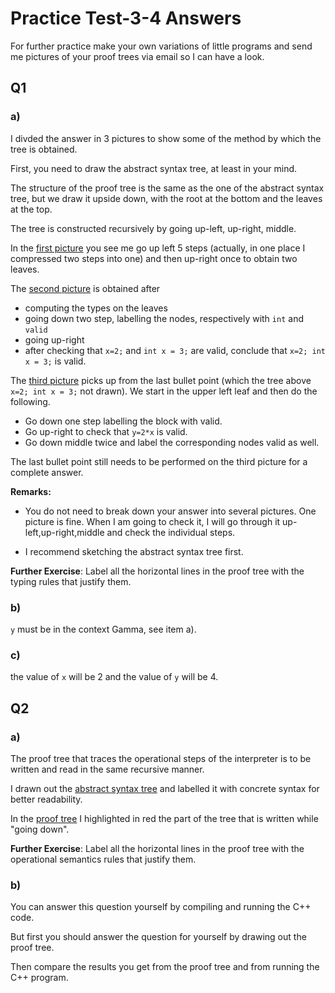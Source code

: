 # Practice Test-3-4 Answers    

For further practice make your own variations of little programs and send me pictures of your proof trees via email so I can have a look.

## Q1

### a)

I divded the answer in 3 pictures to show some of the method by which the tree is obtained.

First, you need to draw the abstract syntax tree, at least in your mind.

The structure of the proof tree is the same as the one of the abstract syntax tree, but we draw it upside down, with the root at the bottom and the leaves at the top.

The tree is constructed recursively by going up-left, up-right, middle.

In the [first picture](Test-3-4-1-1.jpg) you see me go up left 5 steps (actually, in one place I compressed two steps into one) and then up-right once to obtain two leaves. 

The [second picture](Test-3-4-1-2.jpg) is obtained after

- computing the types on the leaves
- going down two step, labelling the nodes, respectively with `int` and `valid`
- going up-right
- after checking that `x=2;` and `int x = 3;` are valid, conclude that `x=2; int x = 3;` is valid.

The [third picture](Test-3-4-1-3.jpg) picks up from the last bullet point (which the tree above `x=2; int x = 3;` not drawn). We start in the upper left leaf and then do the following.

- Go down one step labelling the block with valid.
- Go up-right to check that `y=2*x` is valid.
- Go down middle twice and label the corresponding nodes valid as well.

The last bullet point still needs to be performed on the third picture for a complete answer.

**Remarks:**

- You do not need to break down your answer into several pictures. One picture is fine. When I am going to check it, I will go through it up-left,up-right,middle and check the individual steps.

- I recommend sketching the abstract syntax tree first.

**Further Exercise**: Label all the horizontal lines in the proof tree with the typing rules that justify them.

### b)

`y` must be in the context Gamma, see item a).

### c)

the value of `x` will be 2 and the value of `y` will be 4.

## Q2

### a)

The proof tree that traces the operational steps of the interpreter is to be written and read in the same recursive manner. 

I drawn out the  [abstract syntax tree](Test-3-4-ast.jpg) and labelled it with concrete syntax for better readability. 

In the [proof tree](Test-3-4-2-1.jpg) I highlighted in red the part of the tree that is written while "going down".

**Further Exercise**: Label all the horizontal lines in the proof tree with the operational semantics rules that justify them.

### b)

You can answer this question yourself by compiling and running the C++ code.

But first you should answer the question for yourself by drawing out the proof tree.

Then compare the results you get from the proof tree and from running the C++ program.

